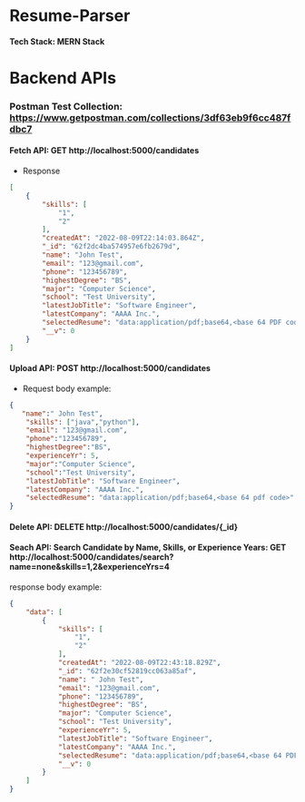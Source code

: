 # Resume-Parser

####  Tech Stack: MERN Stack



# Backend APIs 

### Postman Test Collection: https://www.getpostman.com/collections/3df63eb9f6cc487fdbc7 

#### Fetch API: GET http://localhost:5000/candidates

- Response

```json
[
    {
        "skills": [
            "1",
            "2"
        ],
        "createdAt": "2022-08-09T22:14:03.864Z",
        "_id": "62f2dc4ba574957e6fb2679d",
        "name": "John Test",
        "email": "123@gmail.com",
        "phone": "123456789",
        "highestDegree": "BS",
        "major": "Computer Science",
        "school": "Test University",
        "latestJobTitle": "Software Engineer",
        "latestCompany": "AAAA Inc.",
        "selectedResume": "data:application/pdf;base64,<base 64 PDF code>",
        "__v": 0
    }
]
```

#### Upload API: POST http://localhost:5000/candidates    

- Request body example:

```json
{
   "name":" John Test",
    "skills": ["java","python"],
    "email": "123@gmail.com",
    "phone":"123456789",
    "highestDegree":"BS",
    "experienceYr": 5,
    "major":"Computer Science",
    "school":"Test University",
    "latestJobTitle": "Software Engineer",
    "latestCompany": "AAAA Inc.",
    "selectedResume": "data:application/pdf;base64,<base 64 pdf code>"
}
```

#### Delete API: DELETE http://localhost:5000/candidates/{_id}

#### Seach API: Search Candidate by Name, Skills, or Experience Years: GET http://localhost:5000/candidates/search?name=none&skills=1,2&experienceYrs=4

response body example:

```json
{
    "data": [
        {
            "skills": [
                "1",
                "2"
            ],
            "createdAt": "2022-08-09T22:43:18.829Z",
            "_id": "62f2e30cf52819cc063a85af",
            "name": " John Test",
            "email": "123@gmail.com",
            "phone": "123456789",
            "highestDegree": "BS",
            "major": "Computer Science",
            "school": "Test University",
            "experienceYr": 5,
            "latestJobTitle": "Software Engineer",
            "latestCompany": "AAAA Inc.",
            "selectedResume": "data:application/pdf;base64,<base 64 PDF code>",
            "__v": 0
        }
    ]
}
```

